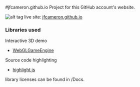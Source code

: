 #jfcameron.github.io
Project for this GitHub account's website.

![alt tag](https://dl.dropboxusercontent.com/u/102655232/Github/jfcameron.io/Build_Image.png "")
live site: [jfcameron.github.io](http://jfcameron.github.io) 

### Libraries used
Interactive 3D demo
* [WebGLGameEngine](https://github.com/jfcameron/WebGLGameEngine)

Source code highlighting
* [highlight.js](https://highlightjs.org/)

library licenses can be found in /Docs.